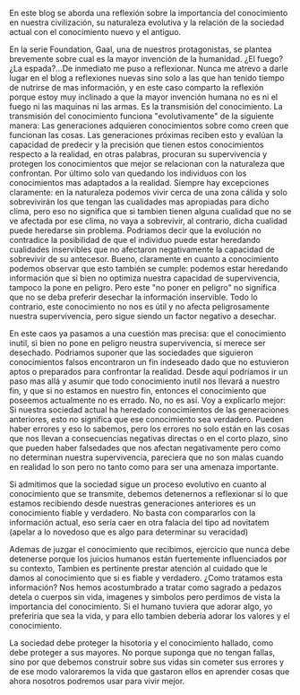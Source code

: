 En este blog se aborda una reflexión sobre la importancia del conocimiento en nuestra civilización, su naturaleza evolutiva y la relación de la sociedad actual con el conocimiento nuevo y el antiguo.  
  
En la serie Foundation, Gaal, una de nuestros protagonistas, se plantea brevemente sobre cual es la mayor invención de la humanidad. ¿El fuego? ¿La espada?...De inmediato me puso a reflexionar. Nunca me atrevo a darle lugar en el blog a reflexiones nuevas sino solo a las que han tenido tiempo de nutrirse de mas información, y en este caso comparto la reflexión porque estoy muy inclinado a que la mayor invención humana no es ni el fuego ni las maquinas ni las armas. Es la transmisión del conocimiento. La transmisión del conocimiento funciona "evolutivamente" de la siguiente manera: Las generaciones adquieren conocimientos sobre como creen que funcionan las cosas. Las generaciones próximas reciben esto y evalúan la capacidad de predecir y la precisión que tienen estos conocimientos respecto a la realidad, en otras palabras, procuran su supervivencia y protegen los conocimientos que mejor se relacionan con la naturaleza que confrontan. Por último solo van quedando los individuos con los conocimientos mas adaptados a la realidad. Siempre hay excepciones claramente: en la naturaleza podemos vivir cerca de una zona cálida y solo sobrevivirán los que tengan las cualidades mas apropiadas para dicho clima, pero eso no significa que si tambien tienen alguna cualidad que no se ve afectada por ese clima, no vaya a sobrevivir, al contrario, dicha cualidad puede heredarse sin problema. Podriamos decir que la evolución no contradice la posibilidad de que el individuo puede estar heredando cualidades inservibles que no afectaron negativamente la capacidad de sobrevivir de su antecesor. Bueno, claramente en cuanto a conocimiento podemos observar que esto también se cumple: podemos estar heredando información que si bien no optimiza nuestra capacidad de supervivencia, tampoco la pone en peligro. Pero este "no poner en peligro" no significa que no se deba preferir desechar la información inservible. Todo lo contrario, este conocimiento no nos es útil y no afecta peligrosamente nuestra supervivencia, pero sigue siendo un factor negativo a desechar.  
  
En este caos ya pasamos a una cuestión mas precisa: que el conocimiento inutil, si bien no pone en peligro neustra supervivencia, si merece ser desechado. Podriamos suponer que las sociedades que siguieron conocimientos falsos encontraron un fin indeseado dado que no estuvieron aptos o preparados para confrontar la realidad. Desde aquí podríamos ir un paso mas allá y asumir que todo conocimiento inutil nos llevará a nuestro fin, y que si no estamos en nuestro fin, entonces el conocimiento que poseemos actualmente no es errado. No, no es así. Voy a explicarlo mejor: Si nuestra sociedad actual ha heredado conocimientos de las generaciones anteriores, esto no significa que ese conocimiento sea verdadero. Pueden haber errores y eso lo sabemos, pero los errores no solo están en las cosas que nos llevan a consecuencias negativas directas o en el corto plazo, sino que pueden haber falsedades que nos afectan negativamente pero como no determinan nuestra supervivencia, pareciera que no son malas cuando en realidad lo son pero no tanto como para ser una amenaza importante.  
  
Si admitimos que la sociedad sigue un proceso evolutivo en cuanto al conocimiento que se transmite, debemos detenernos a reflexionar si lo que estamos recibiendo desde nuestras generaciones anteriores es un conocimiento fiable y verdadero. No basta con compararlos con la información actual, eso sería caer en otra falacia del tipo ad novitatem (apelar a lo novedoso que es algo para determinar su veracidad)  
  
Ademas de juzgar el conocimiento que recibimos, ejercicio que nunca debe detenerse porque los juicios humanos están fuertemente influenciados por su contexto, Tambien es pertinente prestar atención al cuidado que le damos al conocimiento que si es fiable y verdadero. ¿Como tratamos esta información? Nos hemos acostumbrado a tratar como sagrado a pedazos detela o cuerpos sin vida, imagenes y simbolos pero perdimos de vista la importancia del conocimiento. Si el humano tuviera que adorar algo, yo preferiría que sea la vida, y para ello tambien debería adorar los valores y el conocimiento.  
  
La sociedad debe proteger la hisotoria y el conocimiento hallado, como debe proteger a sus mayores. No porque suponga que no tengan fallas, sino por que debemos construir sobre sus vidas sin cometer sus errores y de ese modo valoraremos la vida que gastaron ellos en aprender cosas que ahora nosotros podremos usar para vivir mejor.
